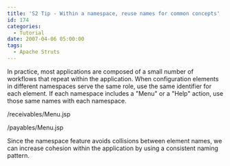 ```yaml
---
title: 'S2 Tip - Within a namespace, reuse names for common concepts'
id: 174
categories:
  - Tutorial
date: 2007-04-06 05:00:00
tags:
  - Apache Struts
---
```


In practice, most applications are composed of a small number of workflows that repeat within the application. When configuration elements in different namespaces serve the same role, use the same identifier for each element. If each namespace includes a "Menu" or a "Help" action, use those same names with each namespace.

/receivables/Menu.jsp

<!-- ... -->

/payables/Menu.jsp

<!-- ... -->

Since the namespace feature avoids collisions between element names, we can increase cohesion within the application by using a consistent naming pattern.